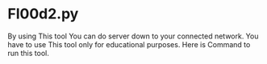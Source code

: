 # Fl00d2.py
By using This tool You can do server down to your connected network.
You have to use This tool only for educational purposes.
Here is Command to run this tool.
